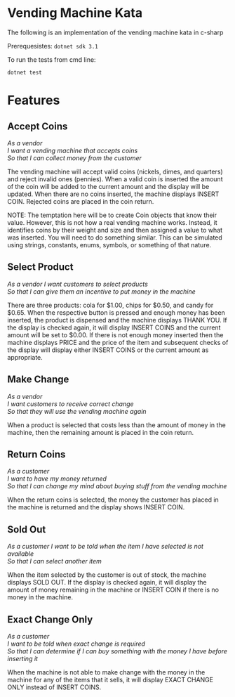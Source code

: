 # Vending Machine Kata

The following is an implementation of the vending machine kata in c-sharp

Prerequesistes:
```dotnet sdk 3.1```

To run the tests from cmd line:

```dotnet test```


# Features


## Accept Coins

  
*As a vendor*  
*I want a vending machine that accepts coins*  
*So that I can collect money from the customer*  

The vending machine will accept valid coins (nickels, dimes, and quarters) and reject invalid ones (pennies).  When a
valid coin is inserted the amount of the coin will be added to the current amount and the display will be updated.
When there are no coins inserted, the machine displays INSERT COIN.  Rejected coins are placed in the coin return.

NOTE: The temptation here will be to create Coin objects that know their value.  However, this is not how a real
  vending machine works.  Instead, it identifies coins by their weight and size and then assigned a value to what
  was inserted.  You will need to do something similar.  This can be simulated using strings, constants, enums,
  symbols, or something of that nature.

## Select Product


*As a vendor*
*I want customers to select products*  
*So that I can give them an incentive to put money in the machine*  

There are three products: cola for $1.00, chips for $0.50, and candy for $0.65.  When the respective button is pressed
and enough money has been inserted, the product is dispensed and the machine displays THANK YOU.  If the display is
checked again, it will display INSERT COINS and the current amount will be set to $0.00.  If there is not enough money
inserted then the machine displays PRICE and the price of the item and subsequent checks of the display will display
either INSERT COINS or the current amount as appropriate.

## Make Change


*As a vendor*  
*I want customers to receive correct change*  
*So that they will use the vending machine again*  

When a product is selected that costs less than the amount of money in the machine, then the remaining amount is placed
in the coin return.

## Return Coins


*As a customer*  
*I want to have my money returned*  
*So that I can change my mind about buying stuff from the vending machine*  

When the return coins is selected, the money the customer has placed in the machine is returned and the display shows
INSERT COIN.

## Sold Out


*As a customer*
*I want to be told when the item I have selected is not available*  
*So that I can select another item*

When the item selected by the customer is out of stock, the machine displays SOLD OUT.  If the display is checked again,
it will display the amount of money remaining in the machine or INSERT COIN if there is no money in the machine.

## Exact Change Only


*As a customer*  
*I want to be told when exact change is required*  
*So that I can determine if I can buy something with the money I have before inserting it*

When the machine is not able to make change with the money in the machine for any of the items that it sells, it will
display EXACT CHANGE ONLY instead of INSERT COINS.


